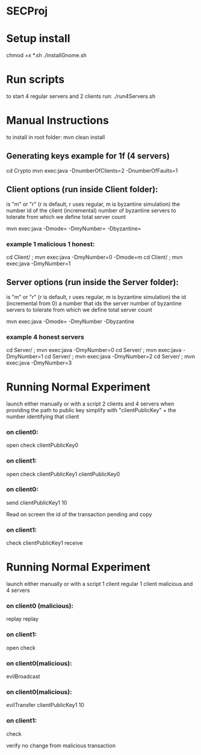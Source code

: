# SECProj

# Setup install 
chmod +x *.sh
./installGnome.sh


# Run scripts
to start 4 regular servers and 2 clients run:
./run4Servers.sh


# Manual Instructions
to install in root folder:
mvn clean install

## Generating keys example for 1f (4 servers)
cd Crypto
mvn exec:java -DnumberOfClients=2 -DnumberOfFaults=1

## Client options (run inside Client folder):
<mode> is "m" or "r" (r is default, r uses regular, m is byzantine simulation)
<myNumber> the number id of the client (incremental)
<numberOfByzantinesToTolerate> number of byzantine servers to tolerate from which we define total server count

mvn exec:java -Dmode=<mode> -DmyNumber=<myNumber> -Dbyzantine=<numberOfByzantinesToTolerate>
### example 1 malicious 1 honest:
cd Client/ ; mvn exec:java -DmyNumber=0 -Dmode=m
cd Client/ ; mvn exec:java -DmyNumber=1


## Server options (run inside the Server folder):
<mode> is "m" or "r" (r is default, r uses regular, m is byzantine simulation)
<myNumber> the id (incremental from 0) a number that ids the server
<numberOfByzantinesToTolerate> number of byzantine servers to tolerate from which we define total server count

mvn exec:java -Dmode=<mode> -DmyNumber<myNumber> -Dbyzantine<numberOfByzantinesToTolerate>
### example 4 honest servers
cd Server/ ; mvn exec:java -DmyNumber=0
cd Server/ ; mvn exec:java -DmyNumber=1
cd Server/ ; mvn exec:java -DmyNumber=2
cd Server/ ; mvn exec:java -DmyNumber=3


# Running Normal Experiment
launch either manually or with a script 2 clients and 4 servers 
when providing the path to public key simplify with "clientPublicKey" + the number identifying that client
### on client0:
open
check
clientPublicKey0

### on client1:
open
check
clientPublicKey1
clientPublicKey0

### on client0:
send
clientPublicKey1
10

Read on screen the id of the transaction pending and copy
### on client1:
check
clientPublicKey1
receive
<insert transactionID found in check>


# Running Normal Experiment
launch either manually or with a script 1 client regular 1 client malicious and 4 servers

### on client0 (malicious):
replay
replay



### on client1:
open
check

### on client0(malicious):
evilBroadcast

### on client0(malicious):
evilTransfer
clientPublicKey1
10

### on client1:
check

verify no change from malicious transaction
